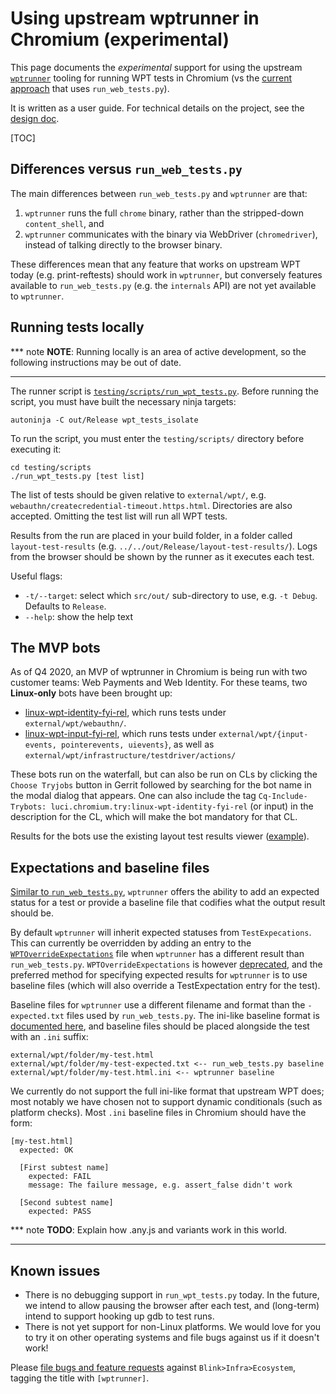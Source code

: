 # Using upstream wptrunner in Chromium (experimental)

This page documents the *experimental* support for using the upstream
[`wptrunner`](https://github.com/web-platform-tests/wpt/tree/master/tools/wptrunner/)
tooling for running WPT tests in Chromium (vs the [current
approach](web_platform_tests.md#Running-tests) that uses `run_web_tests.py`).

It is written as a user guide. For technical details on the project, see the
[design doc](https://docs.google.com/document/d/1Pq5fxR1t2JzOVPynqeRpRS4bM4QO_Z1um0Q_RiR5ETA/edit).

[TOC]

## Differences versus `run_web_tests.py`

The main differences between `run_web_tests.py` and `wptrunner` are that:

1. `wptrunner` runs the full `chrome` binary, rather than the stripped-down
   `content_shell`, and
1. `wptrunner` communicates with the binary via WebDriver (`chromedriver`),
   instead of talking directly to the browser binary.

These differences mean that any feature that works on upstream WPT today (e.g.
print-reftests) should work in `wptrunner`, but conversely features available to
`run_web_tests.py` (e.g. the `internals` API) are not yet available to
`wptrunner`.

## Running tests locally

*** note
**NOTE**: Running locally is an area of active development, so the following
instructions may be out of date.
***

The runner script is
[`testing/scripts/run_wpt_tests.py`](https://source.chromium.org/chromium/chromium/src/+/master:testing/scripts/run_wpt_tests.py).
Before running the script, you must have built the necessary ninja targets:

```
autoninja -C out/Release wpt_tests_isolate
```

To run the script, you must enter the `testing/scripts/` directory before
executing it:

```
cd testing/scripts
./run_wpt_tests.py [test list]
```

The list of tests should be given relative to `external/wpt/`, e.g.
`webauthn/createcredential-timeout.https.html`. Directories are also accepted.
Omitting the test list will run all WPT tests.

Results from the run are placed in your build folder, in a folder called
`layout-test-results` (e.g. `../../out/Release/layout-test-results/`). Logs from
the browser should be shown by the runner as it executes each test.

Useful flags:

* `-t/--target`: select which `src/out/` sub-directory to use, e.g. `-t Debug`.
  Defaults to `Release`.
* `--help`: show the help text

## The MVP bots

As of Q4 2020, an MVP of wptrunner in Chromium is being run with two customer
teams: Web Payments and Web Identity. For these teams, two **Linux-only** bots
have been brought up:

* [linux-wpt-identity-fyi-rel](https://ci.chromium.org/p/chromium/builders/ci/linux-wpt-identity-fyi-rel),
  which runs tests under `external/wpt/webauthn/`.
* [linux-wpt-input-fyi-rel](https://ci.chromium.org/p/chromium/builders/ci/linux-wpt-input-fyi-rel),
  which runs tests under `external/wpt/{input-events, pointerevents, uievents}`,
  as well as `external/wpt/infrastructure/testdriver/actions/`

These bots run on the waterfall, but can also be run on CLs by clicking the
`Choose Tryjobs` button in Gerrit followed by searching for the bot name in the
modal dialog that appears. One can also include the tag `Cq-Include-Trybots:
luci.chromium.try:linux-wpt-identity-fyi-rel` (or input) in the description
for the CL, which will make the bot mandatory for that CL.

Results for the bots use the existing layout test results viewer
([example](https://test-results.appspot.com/data/layout_results/linux-wpt-identity-fyi-rel/201/wpt_tests_suite/layout-test-results/results.html)).

## Expectations and baseline files

[Similar to `run_web_tests.py`](web_test_expectations.md), `wptrunner` offers
the ability to add an expected status for a test or provide a baseline file that
codifies what the output result should be.

By default `wptrunner` will inherit expected statuses from `TestExpecations`.
This can currently be overridden by adding an entry to the
[`WPTOverrideExpectations`](https://source.chromium.org/chromium/chromium/src/+/master:third_party/blink/web_tests/WPTOverrideExpectations)
file when `wptrunner` has a different result than `run_web_tests.py`.
`WPTOverrideExpectations` is however [deprecated](https://crbug.com/1035911),
and the preferred method for specifying expected results for `wptrunner` is to
use baseline files (which will also override a TestExpectation entry for the
test).

Baseline files for `wptrunner` use a different filename and format than
the `-expected.txt` files used by `run_web_tests.py`. The ini-like baseline format is
[documented here](https://web-platform-tests.org/tools/wptrunner/docs/expectation.html),
and baseline files should be placed alongside the test with an `.ini` suffix:

```
external/wpt/folder/my-test.html
external/wpt/folder/my-test-expected.txt <-- run_web_tests.py baseline
external/wpt/folder/my-test.html.ini <-- wptrunner baseline
```

We currently do not support the full ini-like format that upstream WPT does;
most notably we have chosen not to support dynamic conditionals (such as
platform checks). Most `.ini` baseline files in Chromium should have the form:

```
[my-test.html]
  expected: OK

  [First subtest name]
    expected: FAIL
    message: The failure message, e.g. assert_false didn't work

  [Second subtest name]
    expected: PASS
```

*** note
**TODO**: Explain how .any.js and variants work in this world.
***

## Known issues

* There is no debugging support in `run_wpt_tests.py` today. In the future, we
  intend to allow pausing the browser after each test, and (long-term) intend to
  support hooking up gdb to test runs.
* There is not yet support for non-Linux platforms. We would love for you to try
  it on other operating systems and file bugs against us if it doesn't work!

Please [file bugs and feature requests](https://crbug.com/new) against
`Blink>Infra>Ecosystem`, tagging the title with `[wptrunner]`.
